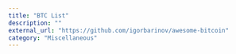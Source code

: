 ```yaml
---
title: "BTC List"
description: ""
external_url: "https://github.com/igorbarinov/awesome-bitcoin"
category: "Miscellaneous"
---
```

